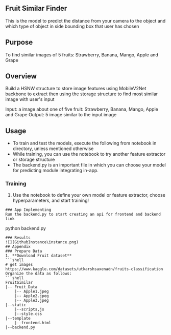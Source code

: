 ## Fruit Similar Finder
 This is the model to predict the distance from your camera to the object and which type of object in side bounding box that user has chosen
## Purpose

To find similar images of 5 fruits: Strawberry, Banana, Mango, Apple and Grape

## Overview
Build a HSNW structure to store image features using MobileV2Net backbone to extract then using the storage structure to find most similar image with user's input

Input: a image about one of five fruit: Strawberry, Banana, Mango, Apple and Grape
Output: 5 image similar to the input image

## Usage
- To train and test the models, execute the following from notebook in directory, unless mentioned otherwise
- While training, you can use the notebook to try another feature extractor or storage structure
- The backend.py is an important file in which you can choose your model for predicting module integrating in-app.
### Training
1. Use the notebook to define your own model or feature extractor, choose hyperparameters, and start training!


```
### App Implementing
Run the backend.py to start creating an api for frontend and backend link
```
python backend.py
```
### Results
![](GithubInstance\instance.png)
## Appendix
### Prepare Data
1. **Download Fruit dataset**
```shell
# get images
https://www.kaggle.com/datasets/utkarshsaxenadn/fruits-classification
Organize the data as follows:
```shell
FruitSimilar
|-- Fruit_Data
    |-- Apple1.jpeg
    |-- Apple2.jpeg
    |-- Apple3.jpeg
|--static
    |--scripts,js
    |--style.css
|--template
    |--frontend.html
|--backend.py

```
